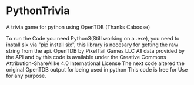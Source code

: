 # PythonTrivia
A trivia game for python using OpenTDB (Thanks Caboose)

To run the Code you need Python3(Still working on a .exe), you need to install six via "pip install six", this library is necesary for getting the raw string from the api.
OpenTDB by PixelTail Games LLC
All data provided by the API and by this code is available under the Creative Commons Attribution-ShareAlike 4.0 International License
The next code altered the original OpenTDB output for being used in python
This code is free for Use for any purpose.
